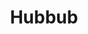 ---
title: Hubbub
slug: hubbub
projectType: iOS & Back-end Development
featureBlockImage: Hubbub_Mockup.png
heroFeaturedimage: Hubbub_Mockup.png
heroBgImage: bg_top_hubbub.png
fullImages: ['Lifestyle_hubbub.jpg','Hubub-ImageScreens.jpg',]
imageAlt: Image showing Hubbub app on mobile device
companyLogo: sym-logo-hubbub.png
videos: ['appstem_hero.mp4']
featureBlockProjectDesc: A health and wellness solution serving both companies and individuals, hubbub encourages better fitness by rewarding employees for consistently participating in a variety of healthy activities.
companyBlurb: ['Hubbub','Hubbub, a Cambia Health company, developed a customizable corporate wellness program that seamlessly uses technology, activity trackers, targeted incentives and game mechanics to turn things we all need to be doing—like drinking more water or taking the stairs—into motivating challenges that help people achieve a healthier lifestyle. Their app aims to improve employee wellness while employers benefit from healthier and happier employees.']
bigPicture: ['Hubbub solves a classic mobile and web app problem: How do you create new habits? Hubbub is a technology-driven wellness solution that taps into behavioral science, the strength of social circles, and a human drive towards incentives and game-playing to inspire employees towards healthier living. The Hubbub app can be customized by employers to create unique health-improvement experiences for their employees. By being actively engaged with how their employees relate to the app through data collection, engagement incentives, and social challenges, employers are able to take full ownership of their own successful health care programs.','Hubbub’s core business is helping people make healthy habits. Naturally, they looked at what would make healthy living more fun, but also what would make choosing “healthy” easier than “unhealthy”. Rather than forcing users to rely on willpower, Appstem worked with Hubbub to create virtual app-based environments and social groups that would reinforce new healthy habits.']
whyAppstem: ['Hubbub’s first turned to Appstem for a redesign of their website, which was seeing poor adoption and user-engagement. Appstem turned the redesign into a complete overhaul that would ensure they could build a truly habit-forming app. Appstem was selected after a competitive bid based on the strength of the team’s experience in healthcare, deep data integration, and experience in designing addictive, gamified apps.']
challenges: ['Hubbub’s app needed to reach diverse audiences across the country with all different health and fitness needs. Appstem knew it was important to capture interest as soon as people opened the app. They helped create an addictive on-boarding quiz about the current state of each individual’s health and health improvement goals. Users can select if they want to lose weight, eat more healthfully, get better sleep or regular exercise, and more.','The app then provides a series of appropriate “challenges” for employees based on their quiz answers. Going forward, daily app “challenges” keep users checking in at least once a day or more. Employees can also offer each other challenges like “do 50 push-ups” or “run a 10K”. The app needed to be capable of the heavy-lifting required for data integration with all kinds of leading wearables including Fitbit, Garmin Connect, Jawbone UP, Moves App and Nokia.','It would handle a massive amount of data such as activity, weight, blood pressure, cholesterol, sleep analysis, run and cycling distances, and data related to third-party health platforms such as Apple Healthcare, and HIPPA compliance.']
developmentText: ['Hubbub’s first turned to Appstem for a redesign of their website, which was seeing poor adoption and user-engagement. Appstem turned the redesign into a complete overhaul that would ensure they could build a truly habit-forming app. Appstem was selected after a competitive bid based on the strength of the team’s experience in healthcare, deep data integration, and experience in designing addictive, gamified apps.']
wireframeImages: []
devFeatures: [['1.2.2_hubbub360.png','Getting started is easy','Discovering relevant challenges on the hubbub platform is as easy as taking a 5-minute quiz. By answering the hubbub360 players are given a curated set of challenges to help them achieve their wellness goals.'],['1.2.3_Compare.png','Join challenges','Players can join the challenges that meet their fitness goals, check-in activities, and encourage other players. Integration with a variety of fitness trackers makes challenge check-ins a breeze.'],['1.0_Profile_Stats.png','Personalized coaching','Players can now received personalized coaching to guide them towards achieving their wellness goals. Browse through the coaches and find one who has the specialty you’re looking for. Communicate with the coach directly on the platform.']]
interactions: []
branding: []
---